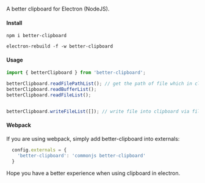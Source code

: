 A better clipboard for Electron (NodeJS).

#### Install

```
npm i better-clipboard

electron-rebuild -f -w better-clipboard
```

#### Usage

```js
import { betterClipboard } from 'better-clipboard';

betterClipboard.readFilePathList(); // get the path of file which in clipboard
betterClipboard.readBufferList();
betterClipboard.readFileList();


betterClipboard.writeFileList([]); // write file into clipboard via file path
```

#### Webpack

If you are using webpack, simply add better-clipboard into externals:
```js
  config.externals = {
    'better-clipboard': 'commonjs better-clipboard'
  }
```

Hope you have a better experience when using clipboard in electron.
